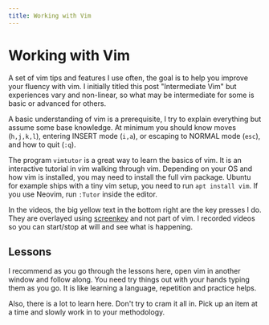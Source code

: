 ```yaml
---
title: Working with Vim
---
```


# Working with Vim

A set of vim tips and features I use often, the goal is to help you improve your fluency with vim. I initially titled this post "Intermediate Vim" but experiences vary and non-linear, so what may be intermediate for some is basic or advanced for others.

A basic understanding of vim is a prerequisite, I try to explain everything but assume some base knowledge.  At minimum you should know moves (`h,j,k,l`), entering INSERT mode (`i,a`), or escaping to NORMAL mode (`esc`), and how to quit (`:q`).

The program `vimtutor` is a great way to learn the basics of vim. It is an interactive tutorial in vim walking through vim. Depending on your OS and how vim is installed, you may need to install the full vim package. Ubuntu for example ships with a tiny vim setup, you need to run `apt install vim`. If you use Neovim, run `:Tutor` inside the editor.

In the videos, the big yellow text in the bottom right are the key presses I do. They are overlayed using <a href="https://gitlab.com/wavexx/screenkey">screenkey</a> and not part of vim. I recorded videos so you can start/stop at will and see what is happening.

## Lessons

I recommend as you go through the lessons here, open vim in another window and follow along. You need try things out with your hands typing them as you go. It is like learning a language, repetition and practice helps.

Also, there is a lot to learn here. Don't try to cram it all in. Pick up an item at a time and slowly work in to your methodology.


